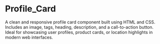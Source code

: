 # Profile_Card
A clean and responsive profile card component built using HTML and CSS. Includes an image, tags, heading, description, and a call-to-action button. Ideal for showcasing user profiles, product cards, or location highlights in modern web interfaces.
